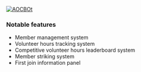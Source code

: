 [![AOCBOt](https://socialify.git.ci/dynmie/AOCBOt/image?description=1&descriptionEditable=A%20random%20discord%20bot%20to%20keep%20track%20of%20AOC%20activities.&forks=1&issues=1&language=1&name=1&owner=1&pulls=1&stargazers=1&theme=Light)](https://github.com/dynmie/AOCBot)

### Notable features
- Member management system
- Volunteer hours tracking system
- Competitive volunteer hours leaderboard system
- Member striking system
- First join information panel

